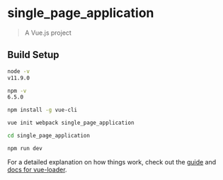 # single_page_application

> A Vue.js project

## Build Setup

``` bash
node -v
v11.9.0

npm -v
6.5.0

npm install -g vue-cli

vue init webpack single_page_application

cd single_page_application

npm run dev
```

For a detailed explanation on how things work, check out the [guide](http://vuejs-templates.github.io/webpack/) and [docs for vue-loader](http://vuejs.github.io/vue-loader).
